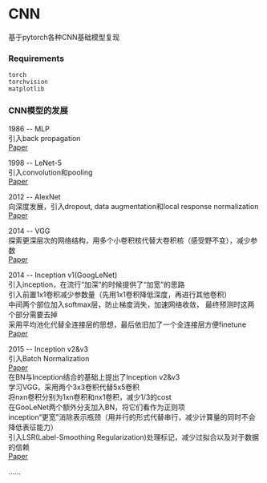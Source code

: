# CNN
基于pytorch各种CNN基础模型复现 

### Requirements
  `torch`  
  `torchvision`  
  `matplotlib`  

### CNN模型的发展
1986 -- MLP  
引入back propagation  
[Paper](http://www.cs.toronto.edu/~bonner/courses/2016s/csc321/readings/Learning%20representations%20by%20back-propagating%20errors.pdf)  

1998 -- LeNet-5  
引入convolution和pooling  
[Paper](https://axon.cs.byu.edu/~martinez/classes/678/Papers/Convolution_nets.pdf)  

2012 -- AlexNet  
向深度发展，引入dropout, data augmentation和local response normalization  
[Paper](http://www.cs.toronto.edu/~fritz/absps/imagenet.pdf)  

2014 -- VGG  
探索更深层次的网络结构，用多个小卷积核代替大卷积核（感受野不变），减少参数  
[Paper](https://arxiv.org/pdf/1409.1556.pdf) 

2014 -- Inception v1(GoogLeNet)  
引入inception，在流行“加深”的时候提供了“加宽”的思路  
引入前置1x1卷积减少参数量（先用1x1卷积降低深度，再进行其他卷积）  
中间两个部位加入softmax层，防止梯度消失，加速网络收敛， 最终预测时这两个部分需要去掉  
采用平均池化代替全连接层的思想，最后依旧加了一个全连接层方便finetune    
[Paper](https://arxiv.org/pdf/1409.4842.pdf)  

2015 -- Inception v2&v3  
引入Batch Normalization  
[Paper](https://arxiv.org/pdf/1502.03167v3.pdf)   
在BN与Inception结合的基础上提出了Inception v2&v3  
学习VGG，采用两个3x3卷积代替5x5卷积  
将nxn卷积分别为1xn卷积和nx1卷积，减少1/3的cost  
在GooLeNet两个额外分支加入BN，将它们看作为正则项  
inception“更宽”消除表示瓶颈（用并行的形式代替串行，减少计算量的同时不会降低表征能力）  
引入LSR(Label-Smoothing Regularization)处理标记，减少过拟合以及对于数据的信赖  
[Paper](https://arxiv.org/pdf/1512.00567v3.pdf)   

......

